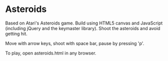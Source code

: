 # Asteroids

Based on Atari's Asteroids game. Build using HTML5 canvas and JavaScript (including jQuery and the keymaster library). Shoot the asteroids and avoid getting hit.

Move with arrow keys, shoot with space bar, pause by pressing 'p'.

To play, open asteroids.html in any browser.